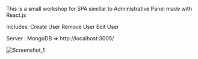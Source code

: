 This is a small workshop for SPA simillar to Administrative Panel made with React.js

Includes: 
Create User
Remove  User 
Edit  User

Server : MongoDB => http://localhost:3005/

![Screenshot_1](https://user-images.githubusercontent.com/103639205/224543003-bbf89358-29a4-4cf6-9dcb-02e704afa188.png)
